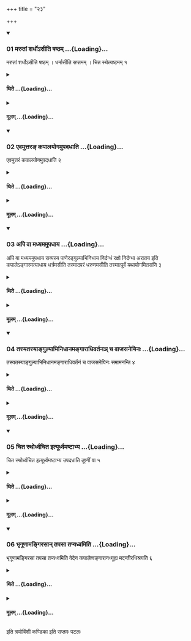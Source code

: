 +++
title = "२३"

+++

<div class="js_include" includetitle="true" newlevelforh1="3" unfilled url="/vedAH_yajuH/taittirIyam/sUtram/ApastambaH/shrautam/vishvAsa-prastutiH/01/23/01_marutAM_shardho-sIti_ShaShTham.md">
<details open><summary><h3>01 मरुतां शर्धोऽसीति षष्ठम् ...{Loading}...</h3></summary>

मरुतां शर्धोऽसीति षष्ठम् । धर्मासीति सप्तमम् । चित स्थेत्यष्टमम् १
</details>
</div>
<div class="js_include collapsed" newlevelforh1="4" title="थिते" unfilled url="/vedAH_yajuH/taittirIyam/sUtram/ApastambaH/shrautam/thite/01/23/01_marutAM_shardho-sIti_ShaShTham.md">
<details><summary><h4>थिते ...{Loading}...</h4></summary>

मरुतां शर्धोऽसीति षष्ठम् । धर्मासीति सप्तमम् । चित स्थेत्यष्टमम् १
</details>
</div>
<div class="js_include collapsed" newlevelforh1="4" title="मूलम्" unfilled url="/vedAH_yajuH/taittirIyam/sUtram/ApastambaH/shrautam/mUlam/01/23/01_marutAM_shardho-sIti_ShaShTham.md">
<details><summary><h4>मूलम् ...{Loading}...</h4></summary>

मरुतां शर्धोऽसीति षष्ठम् । धर्मासीति सप्तमम् । चित स्थेत्यष्टमम् १
</details>
</div>
<div class="js_include" includetitle="true" newlevelforh1="3" unfilled url="/vedAH_yajuH/taittirIyam/sUtram/ApastambaH/shrautam/vishvAsa-prastutiH/01/23/02_evamuttara~N_kapAlayogamupadadhAti.md">
<details open><summary><h3>02 एवमुत्तरङ् कपालयोगमुपदधाति ...{Loading}...</h3></summary>

एवमुत्तरं कपालयोगमुपदधाति २
</details>
</div>
<div class="js_include collapsed" newlevelforh1="4" title="थिते" unfilled url="/vedAH_yajuH/taittirIyam/sUtram/ApastambaH/shrautam/thite/01/23/02_evamuttara~N_kapAlayogamupadadhAti.md">
<details><summary><h4>थिते ...{Loading}...</h4></summary>

एवमुत्तरं कपालयोगमुपदधाति २
</details>
</div>
<div class="js_include collapsed" newlevelforh1="4" title="मूलम्" unfilled url="/vedAH_yajuH/taittirIyam/sUtram/ApastambaH/shrautam/mUlam/01/23/02_evamuttara~N_kapAlayogamupadadhAti.md">
<details><summary><h4>मूलम् ...{Loading}...</h4></summary>

एवमुत्तरं कपालयोगमुपदधाति २
</details>
</div>
<div class="js_include" includetitle="true" newlevelforh1="3" unfilled url="/vedAH_yajuH/taittirIyam/sUtram/ApastambaH/shrautam/vishvAsa-prastutiH/01/23/03_api_vA_madhyamamupadhAya.md">
<details open><summary><h3>03 अपि वा मध्यममुपधाय ...{Loading}...</h3></summary>

अपि वा मध्यममुपधाय सव्यस्य पाणेरङ्गुल्याभिनिधाय निर्दग्धं रक्षो निर्दग्धा अरातय इति कपालेऽङ्गारमत्याधाय धर्त्रमसीति तस्मादपरं धरुणमसीति तस्मात्पूर्वं यथायोगमितराणि ३
</details>
</div>
<div class="js_include collapsed" newlevelforh1="4" title="थिते" unfilled url="/vedAH_yajuH/taittirIyam/sUtram/ApastambaH/shrautam/thite/01/23/03_api_vA_madhyamamupadhAya.md">
<details><summary><h4>थिते ...{Loading}...</h4></summary>

अपि वा मध्यममुपधाय सव्यस्य पाणेरङ्गुल्याभिनिधाय निर्दग्धं रक्षो निर्दग्धा अरातय इति कपालेऽङ्गारमत्याधाय धर्त्रमसीति तस्मादपरं धरुणमसीति तस्मात्पूर्वं यथायोगमितराणि ३
</details>
</div>
<div class="js_include collapsed" newlevelforh1="4" title="मूलम्" unfilled url="/vedAH_yajuH/taittirIyam/sUtram/ApastambaH/shrautam/mUlam/01/23/03_api_vA_madhyamamupadhAya.md">
<details><summary><h4>मूलम् ...{Loading}...</h4></summary>

अपि वा मध्यममुपधाय सव्यस्य पाणेरङ्गुल्याभिनिधाय निर्दग्धं रक्षो निर्दग्धा अरातय इति कपालेऽङ्गारमत्याधाय धर्त्रमसीति तस्मादपरं धरुणमसीति तस्मात्पूर्वं यथायोगमितराणि ३
</details>
</div>
<div class="js_include" includetitle="true" newlevelforh1="3" unfilled url="/vedAH_yajuH/taittirIyam/sUtram/ApastambaH/shrautam/vishvAsa-prastutiH/01/23/04_tasyatasyAngulyAbhinidhAnamangArAdhivartana~n_cha_vAjasaneyinaH.md">
<details open><summary><h3>04 तस्यतस्याङ्गुल्याभिनिधानमङ्गाराधिवर्तनञ् च वाजसनेयिनः ...{Loading}...</h3></summary>

तस्यतस्याङ्गुल्याभिनिधानमङ्गाराधिवर्तनं च वाजसनेयिनः समामनन्ति ४
</details>
</div>
<div class="js_include collapsed" newlevelforh1="4" title="थिते" unfilled url="/vedAH_yajuH/taittirIyam/sUtram/ApastambaH/shrautam/thite/01/23/04_tasyatasyAngulyAbhinidhAnamangArAdhivartana~n_cha_vAjasaneyinaH.md">
<details><summary><h4>थिते ...{Loading}...</h4></summary>

तस्यतस्याङ्गुल्याभिनिधानमङ्गाराधिवर्तनं च वाजसनेयिनः समामनन्ति ४
</details>
</div>
<div class="js_include collapsed" newlevelforh1="4" title="मूलम्" unfilled url="/vedAH_yajuH/taittirIyam/sUtram/ApastambaH/shrautam/mUlam/01/23/04_tasyatasyAngulyAbhinidhAnamangArAdhivartana~n_cha_vAjasaneyinaH.md">
<details><summary><h4>मूलम् ...{Loading}...</h4></summary>

तस्यतस्याङ्गुल्याभिनिधानमङ्गाराधिवर्तनं च वाजसनेयिनः समामनन्ति ४
</details>
</div>
<div class="js_include" includetitle="true" newlevelforh1="3" unfilled url="/vedAH_yajuH/taittirIyam/sUtram/ApastambaH/shrautam/vishvAsa-prastutiH/01/23/05_chita_sthordhvachita_ityUrdhvamaShTAbhya.md">
<details open><summary><h3>05 चित स्थोर्ध्वचित इत्यूर्ध्वमष्टाभ्य ...{Loading}...</h3></summary>

चित स्थोर्ध्वचित इत्यूर्ध्वमष्टाभ्य उपदधाति तूष्णीं वा ५
</details>
</div>
<div class="js_include collapsed" newlevelforh1="4" title="थिते" unfilled url="/vedAH_yajuH/taittirIyam/sUtram/ApastambaH/shrautam/thite/01/23/05_chita_sthordhvachita_ityUrdhvamaShTAbhya.md">
<details><summary><h4>थिते ...{Loading}...</h4></summary>

चित स्थोर्ध्वचित इत्यूर्ध्वमष्टाभ्य उपदधाति तूष्णीं वा ५
</details>
</div>
<div class="js_include collapsed" newlevelforh1="4" title="मूलम्" unfilled url="/vedAH_yajuH/taittirIyam/sUtram/ApastambaH/shrautam/mUlam/01/23/05_chita_sthordhvachita_ityUrdhvamaShTAbhya.md">
<details><summary><h4>मूलम् ...{Loading}...</h4></summary>

चित स्थोर्ध्वचित इत्यूर्ध्वमष्टाभ्य उपदधाति तूष्णीं वा ५
</details>
</div>
<div class="js_include" includetitle="true" newlevelforh1="3" unfilled url="/vedAH_yajuH/taittirIyam/sUtram/ApastambaH/shrautam/vishvAsa-prastutiH/01/23/06_bhRgUNAmangirasAn_tapasA_tapyadhvamiti.md">
<details open><summary><h3>06 भृगूणामङ्गिरसान् तपसा तप्यध्वमिति ...{Loading}...</h3></summary>

भृगूणामङ्गिरसां तपसा तप्यध्वमिति वेदेन कपालेष्वङ्गारानध्यूह्य मदन्तीरधिश्रयति ६
</details>
</div>
<div class="js_include collapsed" newlevelforh1="4" title="थिते" unfilled url="/vedAH_yajuH/taittirIyam/sUtram/ApastambaH/shrautam/thite/01/23/06_bhRgUNAmangirasAn_tapasA_tapyadhvamiti.md">
<details><summary><h4>थिते ...{Loading}...</h4></summary>

भृगूणामङ्गिरसां तपसा तप्यध्वमिति वेदेन कपालेष्वङ्गारानध्यूह्य मदन्तीरधिश्रयति ६
</details>
</div>
<div class="js_include collapsed" newlevelforh1="4" title="मूलम्" unfilled url="/vedAH_yajuH/taittirIyam/sUtram/ApastambaH/shrautam/mUlam/01/23/06_bhRgUNAmangirasAn_tapasA_tapyadhvamiti.md">
<details><summary><h4>मूलम् ...{Loading}...</h4></summary>

भृगूणामङ्गिरसां तपसा तप्यध्वमिति वेदेन कपालेष्वङ्गारानध्यूह्य मदन्तीरधिश्रयति ६
</details>
</div>

  
इति त्रयोविंशी कण्डिका 
इति सप्तमः पटलः
